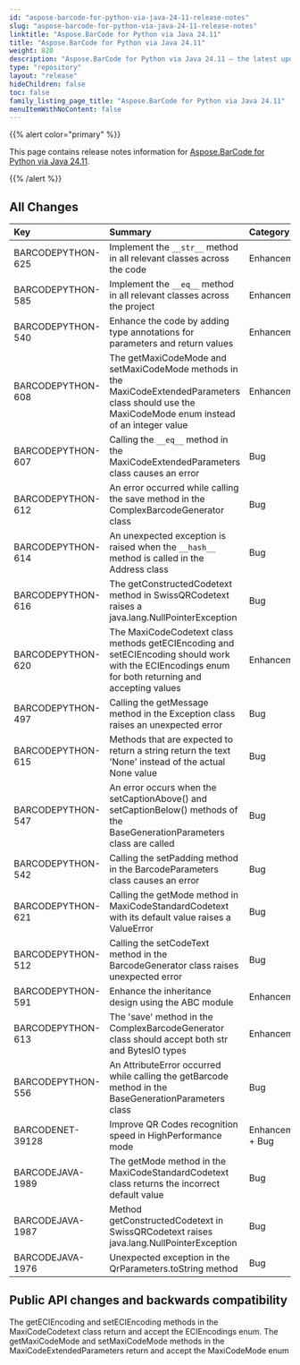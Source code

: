 ```yaml
---
id: "aspose-barcode-for-python-via-java-24-11-release-notes"
slug: "aspose-barcode-for-python-via-java-24-11-release-notes"
linktitle: "Aspose.BarCode for Python via Java 24.11"
title: "Aspose.BarCode for Python via Java 24.11"
weight: 820
description: "Aspose.BarCode for Python via Java 24.11 – the latest updates and fixes."
type: "repository"
layout: "release"
hideChildren: false
toc: false
family_listing_page_title: "Aspose.BarCode for Python via Java 24.11"
menuItemWithNoContent: false
---
```


{{% alert color="primary" %}} 

This page contains release notes information for [Aspose.BarCode for Python via Java 24.11](https://releases.aspose.com/barcode/python-java/new-releases/aspose.barcode-for-python-via-java-24.11/).

{{% /alert %}} 
## **All Changes**

| **Key**           | **Summary**                                                                                                                                          | **Category**      |
|:------------------|:-----------------------------------------------------------------------------------------------------------------------------------------------------|:------------------|
| BARCODEPYTHON-625 | Implement the `__str__` method in all relevant classes across the code                                                                               | Enhancement       |
| BARCODEPYTHON-585 | Implement the `__eq__` method in all relevant classes across the project                                                                              | Enhancement       |
| BARCODEPYTHON-540 | Enhance the code by adding type annotations for parameters and return values                                                                         | Enhancement       |
| BARCODEPYTHON-608 | The getMaxiCodeMode and setMaxiCodeMode methods in the MaxiCodeExtendedParameters class should use the MaxiCodeMode enum instead of an integer value | Enhancement       |
| BARCODEPYTHON-607 | Calling the `__eq__` method in the MaxiCodeExtendedParameters class causes an error                                                                  | Bug               |
| BARCODEPYTHON-612 | An error occurred while calling the save method in the ComplexBarcodeGenerator class                                                                 | Bug               |
| BARCODEPYTHON-614 | An unexpected exception is raised when the `__hash__` method is called in the Address class                                                          | Bug               |
| BARCODEPYTHON-616 | The getConstructedCodetext method in SwissQRCodetext raises a java.lang.NullPointerException                                                         | Bug               |
| BARCODEPYTHON-620 | The MaxiCodeCodetext class methods getECIEncoding and setECIEncoding should work with the ECIEncodings enum for both returning and accepting values  | Enhancement       |
| BARCODEPYTHON-497 | Calling the getMessage method in the Exception class raises an unexpected error                                                                      | Bug               |
| BARCODEPYTHON-615 | Methods that are expected to return a string return the text 'None' instead of the actual None value                                                 | Bug               |
| BARCODEPYTHON-547 | An error occurs when the setCaptionAbove() and setCaptionBelow() methods of the BaseGenerationParameters class are called                            | Bug               |
| BARCODEPYTHON-542 | Calling the setPadding method in the BarcodeParameters class causes an error                                                                         | Bug               |
| BARCODEPYTHON-621 | Calling the getMode method in MaxiCodeStandardCodetext with its default value raises a ValueError                                                    | Bug               |
| BARCODEPYTHON-512 | Calling the setCodeText method in the BarcodeGenerator class raises unexpected error                                                                 | Bug               |
| BARCODEPYTHON-591 | Enhance the inheritance design using the ABC module                                                                                                  | Enhancement       |
| BARCODEPYTHON-613 | The 'save' method in the ComplexBarcodeGenerator class should accept both str and BytesIO types                                                      | Enhancement       |
| BARCODEPYTHON-556 | An AttributeError occurred while calling the getBarcode method in the BaseGenerationParameters class                                                 | Bug               |
| BARCODENET-39128  | Improve QR Codes recognition speed in HighPerformance mode                                                                                           | Enhancement + Bug |
| BARCODEJAVA-1989  | The getMode method in the MaxiCodeStandardCodetext class returns the incorrect default value                                                         | Bug               |
| BARCODEJAVA-1987  | Method getConstructedCodetext in SwissQRCodetext raises java.lang.NullPointerException                                                               | Bug               |
| BARCODEJAVA-1976  | Unexpected exception in the QrParameters.toString method                                                                                             | Bug               |

## Public API changes and backwards compatibility
The getECIEncoding and setECIEncoding methods in the MaxiCodeCodetext class return and accept the ECIEncodings enum.
The getMaxiCodeMode and setMaxiCodeMode methods in the MaxiCodeExtendedParameters return and accept the MaxiCodeMode enum

